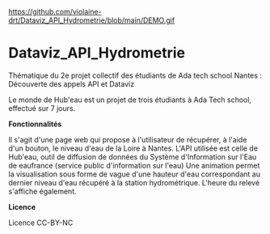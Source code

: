 https://github.com/violaine-drt/Dataviz_API_Hydrometrie/blob/main/DEMO.gif

# Dataviz_API_Hydrometrie
Thématique du 2e projet collectif des étudiants de Ada tech school Nantes : Découverte des appels API et Dataviz

Le monde de Hub'eau est un projet de trois étudiants à Ada Tech school, effectué sur 7 jours.

**Fonctionnalités**

Il s'agit d'une page web qui propose à l'utilisateur de récupérer, à l'aide d'un bouton, le niveau d'eau de la Loire à Nantes. L'API utilisée est celle de Hub'eau, outil de diffusion de données du Système d'Information sur l'Eau de eaufrance (service public d'information sur l'eau)
Une animation permet la visualisation sous forme de vague d'une hauteur d'eau correspondant au dernier niveau d'eau récupéré à la station hydrométrique. L'heure du relevé s'affiche également.

**Licence**

Licence CC-BY-NC



